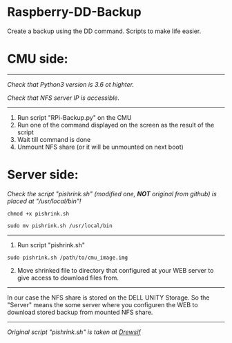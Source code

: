 # Raspberry-DD-Backup
Create a backup using the DD command. Scripts to make life easier.

# CMU side:
___
_Check that Python3 version is 3.6 ot highter._

_Check that NFS server IP is accessible._
___
1. Run script "RPi-Backup.py" on the CMU
2. Run one of the command displayed on the screen as the result of the script
3. Wait till command is done
4. Unmount NFS share (or it will be unmounted on next boot)

# Server side:
_Check the script "pishrink.sh" (modified one, **NOT** original from github) is placed at "/usr/local/bin"!_

`chmod +x pishrink.sh`

`sudo mv pishrink.sh /usr/local/bin`
___

1. Run script "pishrink.sh" 

`sudo pishrink.sh /path/to/cmu_image.img`

2. Move shrinked file to directory that configured at your WEB server to give access to download files from.

___
In our case the NFS share is stored on the DELL UNITY Storage. So the "Server" means the some server where you configuren the WEB to download stored backup from mounted NFS share.

___
_Original script "pishrink.sh" is taken at [Drewsif](https://github.com/Drewsif)_